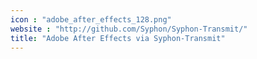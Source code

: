 ```yaml
---
icon : "adobe_after_effects_128.png"
website : "http://github.com/Syphon/Syphon-Transmit/"
title: "Adobe After Effects via Syphon-Transmit"
---
```

